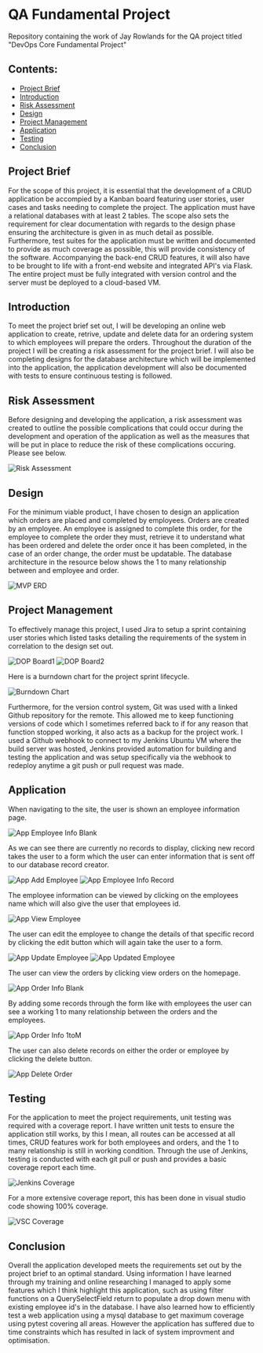 # QA Fundamental Project
Repository containing the work of Jay Rowlands for the QA project titled "DevOps Core Fundamental Project"

## Contents:
* [Project Brief](#ProjectBrief) 
* [Introduction](#Introduction) 
* [Risk Assessment](#Risk-Assessment)
* [Design](#Design)
* [Project Management](#Project-Management)
* [Application](#Application)
* [Testing](#Testing)
* [Conclusion](#Conclusion)

## Project Brief

For the scope of this project, it is essential that the development of a CRUD application be accompied by a Kanban board featuring user stories, user cases and tasks needing to complete the project. The application must have a relational databases with at least 2 tables. The scope also sets the requirement for clear documentation with regards to the design phase ensuring the architecture is given in as much detail as possible. Furthermore, test suites for the application must be written and documented to provide as much coverage as possible, this will provide consistency of the software. Accompanying the back-end CRUD features, it will also have to be brought to life with a front-end website and integrated API's via Flask. The entire project must be fully integrated with version control and the server must be deployed to a cloud-based VM.

## Introduction

To meet the project brief set out, I will be developing an online web application to create, retrive, update and delete data for an ordering system to which employees will prepare the orders. Throughout the duration of the project I will be creating a risk assessment for the project brief. I will also be completing designs for the database architecture which will be implemented into the application, the application development will also be documented with tests to ensure continuous testing is followed.

## Risk Assessment

Before designing and developing the application, a risk assessment was created to outline the possible complications that could occur during the development and operation of the application as well as the measures that will be put in place to reduce the risk of these complications occuring. Please see below.

![Risk Assessment](https://github.com/JayRowlands/Project/blob/main/resources/Risk-Assessment.png) 

## Design

For the minimum viable product, I have chosen to design an application which orders are placed and completed by employees. Orders are created by an employee. An employee is assigned to complete this order, for the employee to complete the order they must, retrieve it to understand what has been ordered and delete the order once it has been completed, in the case of an order change, the order must be updatable. The database architecture in the resource below shows the 1 to many relationship between and employee and order.

![MVP ERD](https://github.com/JayRowlands/Project/blob/main/resources/Project-ERD.png)

## Project Management

To effectively manage this project, I used Jira to setup a sprint containing user stories which listed tasks detailing the requirements of the system in correlation to the design set out. 

![DOP Board1](https://github.com/JayRowlands/Project/blob/main/resources/dop-board1.png)
![DOP Board2](https://github.com/JayRowlands/Project/blob/main/resources/dop-board2.png)

Here is a burndown chart for the project sprint lifecycle.

![Burndown Chart](https://github.com/JayRowlands/Project/blob/main/resources/Burndown-Chart.png)

Furthermore, for the version control system, Git was used with a linked Github repository for the remote. This allowed me to keep functioning versions of code which I sometimes referred back to if for any reason that function stopped working, it also acts as a backup for the project work. I used a Github webhook to connect to my Jenkins Ubuntu VM where the build server was hosted, Jenkins provided automation for building and testing the application and was setup specifically via the webhook to redeploy anytime a git push or pull request was made.

## Application

When navigating to the site, the user is shown an employee information page.

![App Employee Info Blank](https://github.com/JayRowlands/Project/blob/main/resources/App-EI-blank.png)

As we can see there are currently no records to display, clicking new record takes the user to a form which the user can enter information that is sent off to our database record creator.

![App Add Employee](https://github.com/JayRowlands/Project/blob/main/resources/App-add-emp.png)
![App Employee Info Record](https://github.com/JayRowlands/Project/blob/main/resources/App-EI-record.png)

The employee information can be viewed by clicking on the employees name which will also give the user that employees id.

![App View Employee](https://github.com/JayRowlands/Project/blob/main/resources/App-view-emp.png)

The user can edit the employee to change the details of that specific record by clicking the edit button which will again take the user to a form.

![App Update Employee](https://github.com/JayRowlands/Project/blob/main/resources/App-update-emp.png)
![App Updated Employee](https://github.com/JayRowlands/Project/blob/main/resources/App-updated-emp.png)

The user can view the orders by clicking view orders on the homepage.

![App Order Info Blank](https://github.com/JayRowlands/Project/blob/main/resources/App-OI-blank.png)

By adding some records through the form like with employees the user can see a working 1 to many relationship between the orders and the employees.

![App Order Info 1toM](https://github.com/JayRowlands/Project/blob/main/resources/App-OI-1toM.png)

The user can also delete records on either the order or employee by clicking the delete button.

![App Delete Order](https://github.com/JayRowlands/Project/blob/main/resources/App-delete-order.png)

## Testing

For the application to meet the project requirements, unit testing was required with a coverage report. I have written unit tests to ensure the application still works, by this I mean, all routes can be accessed at all times, CRUD features work for both employees and orders, and the 1 to many relationship is still in working condition. Through the use of Jenkins, testing is conducted with each git pull or push and provides a basic coverage report each time.

![Jenkins Coverage](https://github.com/JayRowlands/Project/blob/main/resources/Jenkins-coverage.png)

For a more extensive coverage report, this has been done in visual studio code showing 100% coverage.

![VSC Coverage](https://github.com/JayRowlands/Project/blob/main/resources/VSC-coverage.png)

## Conclusion

Overall the application developed meets the requirements set out by the project brief to an optimal standard. Using information I have learned through my training and online researching I managed to apply some features which I think highlight this application, such as using filter functions on a QuerySelectField return to populate a drop down menu with existing employee id's in the database. I have also learned how to efficiently test a web application using a mysql database to get maximum coverage using pytest covering all areas. However the application has suffered due to time constraints which has resulted in lack of system improvment and optimisation.

